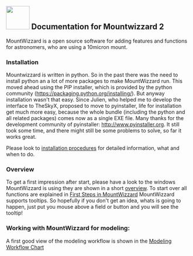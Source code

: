 ## <img src="../pics/mw.png" width='64' height='64'/> Documentation for Mountwizzard 2

MountWizzard is a open source software for adding features and functions for astronomers, who are using a 10micron mount.

### Installation
Mountwizzard is written in python. So in the past there was the need to install python an a lot of more packages to
make MountWizzard run. This moved ahead using the PIP installer, which is provided by the python community
(https://packaging.python.org/installing/). But anyway installation wasn't that easy.
Since Julien, who helped me to develop the interface to TheSkyX, proposed to move to pyinstaller,
life for installation get much more easy, because the whole bundle (including the python and all related
packages) comes now as a single EXE file. Many thanks for the development community of pyinstaller: http://www.pyinstaller.org.
It still took some time, and there might still be some problems to solve, so far it works great.

Please look to [installation procedures](10installation.md) for detailed information, what and when to do.

### Overview

To get a first impression after start, please have a look to the windows MountWizzard is using they are shown
in a short [overview](01overview.md). To start over all functions are explained in [First Steps in MountWizzard](11start00.md)
MountWizzard supports tooltips. So hopefully if you don't get an idea, whats is going to happen, just put you mouse above
a field or button and you will see the tooltip!


### Working with MountWizzard for modeling:

A first good view of the modeling workflow is shown in the [Modeling Workflow Chart](02modeling_workflow.md)

